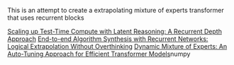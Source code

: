 This is an attempt to create a extrapolating mixture of experts transformer that uses recurrent blocks


[Scaling up Test-Time Compute with Latent Reasoning: A Recurrent Depth Approach](https://arxiv.org/abs/2502.05171)
[End-to-end Algorithm Synthesis with Recurrent Networks: Logical Extrapolation Without Overthinking](https://arxiv.org/abs/2202.05826)
[Dynamic Mixture of Experts: An Auto-Tuning Approach for Efficient Transformer Models](https://arxiv.org/abs/2405.14297)numpy

